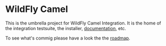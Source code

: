 WildFly Camel
=============

This is the umbrella project for WildFly Camel Integration. 
It is the home of the integration testsuite, the installer, [documentation](http://wildflyext.gitbooks.io/wildfly-camel/content/), etc.

To see what's commig please have a look the the [roadmap](https://github.com/wildfly-extras/wildfly-camel/wiki/Roadmap).
